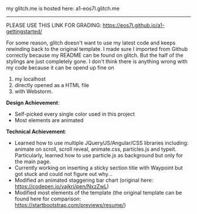 my glitch.me is hosted here: a1-eos7l.glitch.me

---
PLEASE USE THIS LINK FOR GRADING:
https://eos7l.github.io/a1-gettingstarted/


For some reason, glitch doesn't want to use my latest code and keeps rewinding back to the original template. I made sure I imported from Github correctly because my README can be found on glitch. But the half of the stylings are just completely gone. I don't think there is anything wrong with my code because it can be opend up fine on 
1) my localhost 
2) directly opened as a HTML file 
3) with Webstorm. 




__Design Achievement__:
- Self-picked every single color used in this project
- Most elements are animated


__Technical Achievement__:
- Learned how to use multiple JQuery/JS/Angular/CSS libraries including: animate on scroll, scroll reveal, animate.css, particles.js and typeit. Particularly, learned how to use particle.js as background but only for the main page. 
- Currently working on inserting a sticky section title with Waypoint but got stuck and could not figure out why... 
- Modified an animated staggering bar chart (original here: https://codepen.io/vajkri/pen/NxzZwL)
- Modified most elements of the template (the original template can be found here for comparison: https://startbootstrap.com/previews/resume/)


